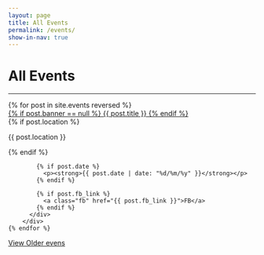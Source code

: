 ```yaml
---
layout: page
title: All Events
permalink: /events/
show-in-nav: true
---
```


# All Events

-----------
<div class="page-section">
  <div class="blog-posts">
    {% for post in site.events reversed %}
        <div class="blog-posts__item">
          <a class="blog-posts__item__img" href="{{ post.url }}"
            {% if post.banner %}
              style="background-image: url(/assets/images/contrib/events/{{ post.banner }});"
            {% else %}
              style="border: 1px solid lightgray; border-bottom: none"
            {% endif %}
          >
            {% if post.banner == null %}
              {{ post.title }}
            {% endif %}
          </a>
          <div class="blog-posts__item__info">
            {% if post.location %}
              <p>{{ post.location }}</p>
            {% endif %}

            {% if post.date %}
              <p><strong>{{ post.date | date: "%d/%m/%y" }}</strong></p>
            {% endif %}

            {% if post.fb_link %}
              <a class="fb" href="{{ post.fb_link }}">FB</a>
            {% endif %}
          </div>
        </div>
    {% endfor %}
  </div>
  <a class="btn btn--dark" href="/blog_all">View Older evens</a>
</div>
